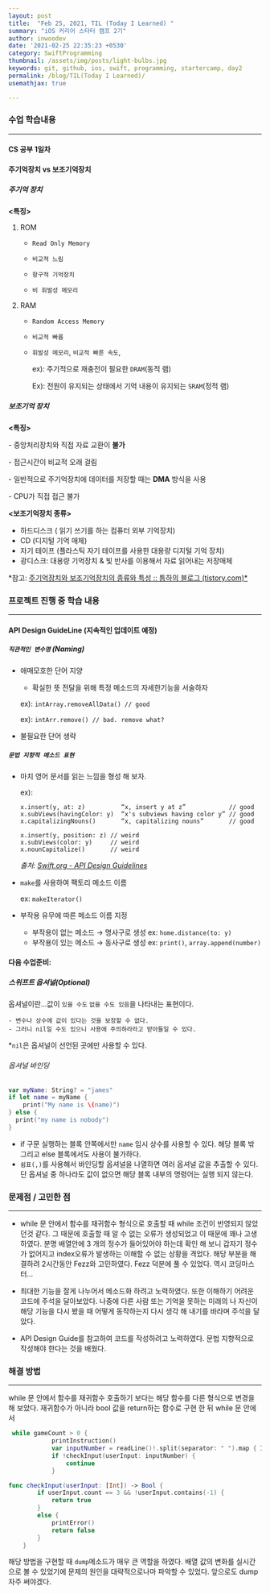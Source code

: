 ```yaml
---
layout: post
title:  "Feb 25, 2021, TIL (Today I Learned) "
summary: "iOS 커리어 스타터 캠프 2기"
author: inwoodev
date: '2021-02-25 22:35:23 +0530'
category: SwiftProgramming
thumbnail: /assets/img/posts/light-bulbs.jpg
keywords: git, github, ios, swift, programming, startercamp, day2
permalink: /blog/TIL(Today I Learned)/
usemathjax: true

---
```


### 수업 학습내용

---

#### **CS 공부 1일차**

#### 주기억장치 vs 보조기억장치

##### 주기억 장치

**<특징>**

1. ROM

   - `Read Only Memory`
   - `비교적 느림`

   - `항구적 기억장치`
   - `비 휘발성 메모리`

2. RAM

   - `Random Access Memory`

   - `비교적 빠름`

   - `휘발성 메모리`, `비교적 빠른 속도`, 

     ex): 주기적으로 재충전이 필요한 `DRAM`(동적 램)

     Ex): 전원이 유지되는 상태에서 기억 내용이 유지되는 `SRAM`(정적 램)



##### 보조기억 장치

**<특징>**

\- 중앙처리장치와 직접 자료 교환이 **불가**

\- 접근시간이 비교적 오래 걸림

\- 일반적으로 주기억장치에 데이터를 저장할 때는 **DMA** 방식을 사용

\- CPU가 직접 접근 불가



**<보조기억장치 종류>**

- 하드디스크 ( 읽기 쓰기를 하는 컴퓨터 외부 기억장치)
- CD (디지털 기억 매체)
- 자기 테이프 (플라스틱 자기 테이프를 사용한 대용량 디지털 기억 장치)
- 광디스크:  대용량 기억장치 & 빛 반사를 이용해서 자료 읽어내는 저장매체



*참고: [주기억장치와 보조기억장치의 종류와 특성 :: 틍하의 블로그 (tistory.com)*](https://kshman94.tistory.com/111)



### 프로젝트 진행 중 학습 내용

---

#### API Design GuideLine (지속적인 업데이트 예정)

##### `직관적인 변수명` (Naming)

- 애매모호한 단어 지양

  - 확실한 뜻 전달을 위해 특정 메소드의 자세한기능을 서술하자

  ex): `intArray.removeAllData() // good`

  ex): `intArr.remove() // bad. remove what?`

- 불필요한 단어 생략

##### `문법 지향적 메소드 표현`

- 마치 영어 문서를 읽는 느낌을 형성 해 보자.

  ex):

  ```
  x.insert(y, at: z)          “x, insert y at z”            // good
  x.subViews(havingColor: y)  “x's subviews having color y” // good
  x.capitalizingNouns()       “x, capitalizing nouns”       // good
  ```

  ```
  x.insert(y, position: z) // weird
  x.subViews(color: y)     // weird
  x.nounCapitalize()       // weird
  ```

  *출처: [Swift.org - API Design Guidelines](https://swift.org/documentation/api-design-guidelines/)*

- `make`를 사용하여 팩토리 메소드 이름

  ex: `makeIterator()`

- 부작용 유무에 따른 메소드 이름 지정

  * 부작용이 없는 메소드 → 명사구로 생성 ex: `home.distance(to: y)`
  * 부작용이 있는 메소드 → 동사구로 생성 ex: `print()`, `array.append(number)`



#### 다음 수업준비:

##### 스위프트 옵셔널(Optional)

옵셔널이란...값이 `있을 수도` `없을 수도 있음`을 나타내는 표현이다.

	- 변수나 상수에 값이 있다는 것을 보장할 수 없다.
	- 그러니 nil일 수도 있으니 사용에 주의하라라고 받아들일 수 있다.

*`nil`은 옵셔널이 선언된 곳에만 사용할 수 있다.



###### 옵셔널 바인딩

```swift
var myName: String? = "james"
if let name = myName {
	print("My name is \(name)")
} else {
  print("my name is nobody")
}
```

- if 구문 실행하는 블록 안쪽에서만 `name` 임시 상수를 사용할 수 있다. 해당 블록 밖 그리고 else 블록에서도 사용이 불가하다. 
- `쉼표(,)`를 사용해서 바인딩할 옵셔널을 나열하면 여러 옵셔널 값을 추출할 수 있다. 단 옵셔널 중 하나라도 값이 없으면 해당 블록 내부의 명령어는 실행 되지 않는다.

### 문제점 / 고민한 점

---

- while 문 안에서 함수를 재귀함수 형식으로 호출할 때 while 조건이 반영되지 않았던것 같다. 그 때문에 호출할 때 알 수 없는 오류가 생성되었고 이 때문에 꽤나 고생하였다. 분명 배열안에 3 개의 정수가 들어있어야 하는데 확인 해 보니 갑자기 정수가 없어지고 index오류가 발생하는 이해할 수 없는 상황을 격었다. 해당 부분을 해결하려 2시간동안 Fezz와 고민하였다. Fezz 덕분에 풀 수 있었다. 역시 코딩마스터...

- 최대한 기능을 잘게 나누어서 메소드화 하려고 노력하였다. 또한 이해하기 어려운 코드에 주석을 달아보았다. 나중에 다른 사람 또는 기억을 못하는 미래의 나 자신이 해당 기능을 다시 봤을 때 어떻게 동작하는지 다시 생각 해 내기를 바라며 주석을 달았다.
- API Design Guide를 참고하여 코드를 작성하려고 노력하였다. 문법 지향적으로 작성해야 한다는 것을 배웠다.



### 해결 방법

---

while 문 안에서 함수를 재귀함수 호출하기 보다는 해당 함수를 다른 형식으로 변경을 해 보았다. 재귀함수가 아니라 bool 값을 return하는 함수로 구현 한 뒤 while 문 안에서 

```swift
 while gameCount > 0 {
            printInstruction()
            var inputNumber = readLine()!.split(separator: " ").map { Int(String($0)) ?? -1 }
            if !checkInput(userInput: inputNumber) {
                continue
            }
```

```swift
func checkInput(userInput: [Int]) -> Bool {
        if userInput.count == 3 && !userInput.contains(-1) {
            return true
        }
        else {
            printError()
            return false
        }
    }
```

해당 방법을 구현할 때 `dump`메소드가 매우 큰 역할을 하였다. 배열 값의 변화를 실시간으로 볼 수 있었기에 문제의 원인을 대략적으로나마 파악할 수 있었다. 앞으로도 dump 자주 써야겠다.

